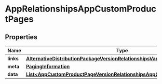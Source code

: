 

# AppRelationshipsAppCustomProductPages


## Properties

| Name | Type | Description | Notes |
|------------ | ------------- | ------------- | -------------|
|**links** | [**AlternativeDistributionPackageVersionRelationshipsVariantsLinks**](AlternativeDistributionPackageVersionRelationshipsVariantsLinks.md) |  |  [optional] |
|**meta** | [**PagingInformation**](PagingInformation.md) |  |  [optional] |
|**data** | [**List&lt;AppCustomProductPageVersionRelationshipsAppCustomProductPageData&gt;**](AppCustomProductPageVersionRelationshipsAppCustomProductPageData.md) |  |  [optional] |



